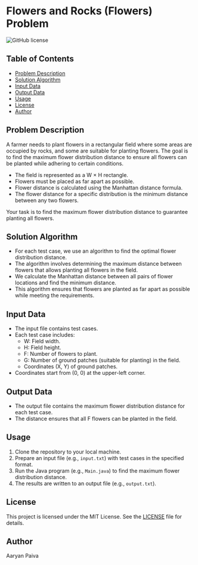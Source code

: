 # Flowers and Rocks (Flowers) Problem

![GitHub license](https://img.shields.io/badge/license-MIT-blue.svg)

## Table of Contents

- [Problem Description](#problem-description)
- [Solution Algorithm](#solution-algorithm)
- [Input Data](#input-data)
- [Output Data](#output-data)
- [Usage](#usage)
- [License](#license)
- [Author](#author)

## Problem Description

A farmer needs to plant flowers in a rectangular field where some areas are occupied by rocks, and some are suitable for planting flowers. The goal is to find the maximum flower distribution distance to ensure all flowers can be planted while adhering to certain conditions.

- The field is represented as a W × H rectangle.
- Flowers must be placed as far apart as possible.
- Flower distance is calculated using the Manhattan distance formula.
- The flower distance for a specific distribution is the minimum distance between any two flowers.

Your task is to find the maximum flower distribution distance to guarantee planting all flowers.

## Solution Algorithm

- For each test case, we use an algorithm to find the optimal flower distribution distance.
- The algorithm involves determining the maximum distance between flowers that allows planting all flowers in the field.
- We calculate the Manhattan distance between all pairs of flower locations and find the minimum distance.
- This algorithm ensures that flowers are planted as far apart as possible while meeting the requirements.

## Input Data

- The input file contains test cases.
- Each test case includes:
  - W: Field width.
  - H: Field height.
  - F: Number of flowers to plant.
  - G: Number of ground patches (suitable for planting) in the field.
  - Coordinates (X, Y) of ground patches.
- Coordinates start from (0, 0) at the upper-left corner.

## Output Data

- The output file contains the maximum flower distribution distance for each test case.
- The distance ensures that all F flowers can be planted in the field.

## Usage

1. Clone the repository to your local machine.
2. Prepare an input file (e.g., `input.txt`) with test cases in the specified format.
3. Run the Java program (e.g., `Main.java`) to find the maximum flower distribution distance.
4. The results are written to an output file (e.g., `output.txt`).


## License

This project is licensed under the MIT License. See the [LICENSE](LICENSE) file for details.

## Author
Aaryan Paiva


